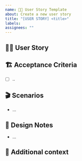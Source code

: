 ```yaml
---
name: 👤💭 User Story Template
about: Create a new user story
title: "[USER STORY] <title>"
labels:
assignees: ""
---
```


## 👤💭 User Story

<!--
As a [user/persona], I want to [do a thing], so that I can [achieve a goal/outcome]
-->

## 🏗️ Acceptance Criteria

<!--
List out all expected functionality/requirements

- [ ] Page numbers display correctly for all search result sets
- [ ] "Next" and "Previous" buttons function properly
- [ ] Current page is visually highlighted in the pagination controls
- [ ] User remains on current page when applying search filters
- [ ] Page size selector (10/25/50 results) works correctly
- [ ] URL parameters update to reflect current page and filters
- [ ] Pagination controls are properly aligned on mobile devices
- [ ] Screen readers can interpret pagination controls correctly
-->

- [ ] ..

## 🎬 Scenarios

<!--
Write out scenarios that will help to ensure the functionality works as expected

For example, this could look like:
- I click on the Score filter and a dropdown appears showing a slider.
- “1” and “10” are selected by default. The submit button is disabled.
- I then drag the left slider to “6” making the score 6 to 10.
- The text input below updates to display “6” and submit button is now active.
- I click submit and the dropdown closes.
- My search results are now updated.
-->

- ...

## 🎨 Design Notes

<!--
Owned by design team - Attach link to design in dev mode and/or prototype, as well as any notes on visual details, interaction expectations, accessibility considerations, copy requirements

[Link to Figma design in Dev mode]()
[Link to Figma prototype]()
-->

- ...

<!--
Screenshots below should not be used for working on this ticket - always refer to Figma design for most up-to-date designs:
-->

## 📜 Additional context

<!--
Optional, delete if not needed

Include any additional context or information here that doesn't fit into other parts of the template
-->
